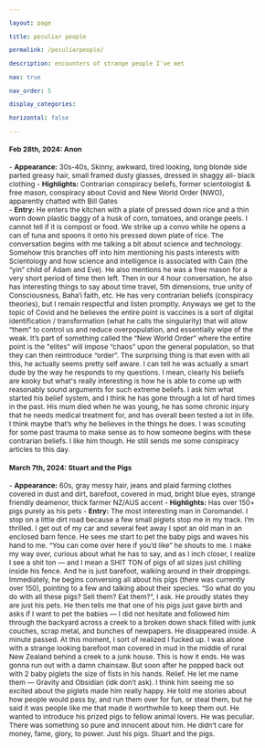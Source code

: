 ```yaml
---

layout: page

title: peculiar people

permalink: /peculiarpeople/

description: encounters of strange people I've met

nav: true

nav_order: 5

display_categories: 

horizontal: false

---
```


<style>
    body {
      font-size: 12px; /* Adjust the font size as needed */
    }
</style>

<h4>Feb 28th, 2024: Anon</h4>
- <b>Appearance:</b> 30s-40s, Skinny, awkward, tired looking, long blonde side parted greasy hair, small framed dusty glasses, dressed in shaggy all- black clothing
- <b>Highlights:</b> Contrarian conspiracy beliefs, former scientologist & free mason, conspiracy about Covid and New World Order (NWO), apparently chatted with Bill Gates<br>
- <b>Entry:</b> He enters the kitchen with a plate of pressed down rice and
a thin worn down plastic baggy of a husk of corn, tomatoes, and orange peels. I cannot 
tell if it is compost or food. We strike up a convo while he opens a can of tuna and spoons 
it onto his pressed down plate of rice. The conversation begins with me talking a bit about science and technology. 
Somehow this branches off into him mentioning his pasts interests with Scientology 
and how science and intelligence is associated with Cain (the “yin” child of Adam and Eve). He 
also mentions he was a free mason for a very short period of time then left. Then in our 4 hour conversation, he also has interesting things to say about 
time travel, 5th dimensions, true unity of Consciousness, Baha’i faith, etc. He has very contrarian beliefs (conspiracy theories), but I remain respectful and listen promptly. Anyways we get to the 
topic of Covid and he believes the entire point is vaccines is a sort of digital identification / transformation (what he calls the singularity) that 
will allow “them” to control us and reduce overpopulation, and essentially wipe of the weak. It’s 
part of something called the “New World Order” where the entire point is the "elites" will impose “chaos” upon the general population, 
so that they can then reintroduce “order”. The surprising thing is that even with all this, he actually seems pretty self aware. I can tell he was actually a smart dude by the way he responds to my questions. I mean, clearly his beliefs are kooky but what's really interesting is how he is able to come up with reasonably sound arguments 
for such extreme beliefs. I ask him what started his belief system, and I think he has gone through a lot of hard times in the past. 
His mum died when he was young, he has some chronic injury that he needs medical treatment for, and has overall been tested a lot in life. 
I think maybe that’s why he believes in the things he does. I was scouting for some past trauma to make sense as to 
how someone begins with these contrarian beliefs. I like him though. He still sends me some conspiracy articles to this day.


<h4>March 7th, 2024: Stuart and the Pigs</h4>
- <b>Appearance:</b> 60s, gray messy hair, jeans and plaid farming clothes covered in dust and dirt, barefoot, covered in mud, bright blue eyes, strange friendly deamenor, thick farmer NZ/AUS accent
- <b>Highlights:</b> Has over 150+ pigs purely as his pets
- <b>Entry:</b> The most interesting man in Coromandel. I stop on a little dirt road because a few small piglets stop me in my track. I’m thrilled. I get out of my car and several feet away I spot an old man in an enclosed barn fence. He sees me start to pet the baby pigs and waves his hand to me. “You can come over here if you’d like” he shouts to me. I make my way over, curious about what he has to say, and as I inch closer, I realize I see a shit ton — and I mean a SHIT TON of pigs of all sizes just chilling inside his fence. And he is just barefoot, walking around in their droppings.  Immediately, he begins conversing all about his pigs (there was currently over 150), pointing to a few and talking about their species. “So what do you do with all these pigs? Sell them? Eat them?”, I ask. He proudly states they are just his pets. He then tells me that one of his pigs just gave birth and asks if I want to pet the babies — I did not hesitate and followed him through the backyard across a creek to a broken down shack filled with junk couches, scrap metal, and bunches of newpapers. He disappeared inside. A minute passed. At this moment, I sort of realized I fucked up. I was alone with a strange looking barefoot man covered in mud in the middle of rural New Zealand behind a creek to a junk house. This is how it ends. He was gonna run out with a damn chainsaw. But soon after he popped back out with 2 baby piglets the size of fists in his hands. Relief. He let me name them — Gravity and Obsidian (idk don’t ask). I think him seeing me so excited about the piglets made him really happy. He told me stories about how people would pass by, and run them over for fun, or steal them, but he said it was people like me that made it worthwhile to keep them out. He wanted to introduce his prized pigs to fellow animal lovers. He was peculiar. There was something so pure and innocent about him. He didn’t care for money, fame, glory, to power. Just his pigs. Stuart and the pigs. 

